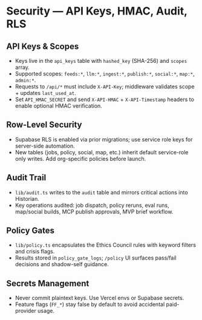 # Security — API Keys, HMAC, Audit, RLS

## API Keys & Scopes

- Keys live in the `api_keys` table with `hashed_key` (SHA-256) and `scopes` array.
- Supported scopes: `feeds:*`, `llm:*`, `ingest:*`, `publish:*`, `social:*`, `map:*`, `admin:*`.
- Requests to `/api/*` must include `X-API-Key`; middleware validates scope + updates `last_used_at`.
- Set `API_HMAC_SECRET` and send `X-API-HMAC` + `X-API-Timestamp` headers to enable optional HMAC verification.

## Row-Level Security

- Supabase RLS is enabled via prior migrations; use service role keys for server-side automation.
- New tables (jobs, policy, social, map, etc.) inherit default service-role only writes. Add org-specific policies before launch.

## Audit Trail

- `lib/audit.ts` writes to the `audit` table and mirrors critical actions into Historian.
- Key operations audited: job dispatch, policy reruns, eval runs, map/social builds, MCP publish approvals, MVP brief workflow.

## Policy Gates

- `lib/policy.ts` encapsulates the Ethics Council rules with keyword filters and crisis flags.
- Results stored in `policy_gate_logs`; `/policy` UI surfaces pass/fail decisions and shadow-self guidance.

## Secrets Management

- Never commit plaintext keys. Use Vercel envs or Supabase secrets.
- Feature flags (`FF_*`) stay false by default to avoid accidental paid-provider usage.
